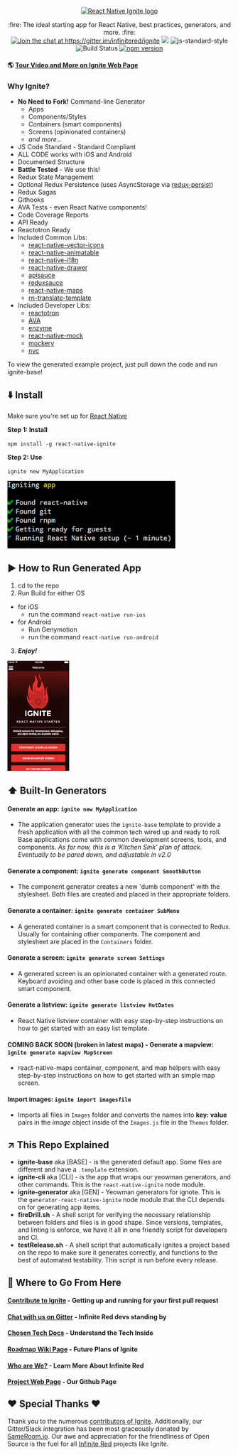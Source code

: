 <p align="center">
  <a href="https://infinite.red/ignite"><img src="https://raw.githubusercontent.com/infinitered/ignite/master/_art/in_use.jpg" alt="React Native Ignite logo" width="300px"></a>
</p>

<p align="center">
  :fire: The ideal starting app for React Native, best practices, generators, and more. :fire:
  <br/>
  <a href="https://gitter.im/infinitered/ignite?utm_source=badge&utm_medium=badge&utm_campaign=pr-badge&utm_content=badge"><img src="https://badges.gitter.im/infinitered/ignite.svg" alt="Join the chat at https://gitter.im/infinitered/ignite"></a>
  <a href="https://www.codacy.com/app/gantman/ignite?utm_source=github.com&amp;utm_medium=referral&amp;utm_content=infinitered/ignite&amp;utm_campaign=Badge_Grade"><img src="https://api.codacy.com/project/badge/Grade/1c6e04abe7224bdc88095129b5eb43fb"/></a>
  <img src=https://img.shields.io/badge/code%20style-standard-brightgreen.svg?style=flat alt='js-standard-style'/>
  <img src=https://semaphoreci.com/api/v1/ir/ignite/branches/master/shields_badge.svg alt='Build Status'/>
  <a href="https://badge.fury.io/js/react-native-ignite"><img src="https://badge.fury.io/js/react-native-ignite.svg" alt="npm version" height="20"></a>

</p>

#### :earth_americas: [Tour Video and More on Ignite Web Page](https://infinite.red/ignite)

### Why Ignite?
* **No Need to Fork!**  Command-line Generator
  * Apps
  * Components/Styles
  * Containers (smart components)
  * Screens (opinionated containers)
  * _and more..._
* JS Code Standard - Standard Compliant
* ALL CODE works with iOS and Android
* Documented Structure
* **Battle Tested** - We use this!
* Redux State Management
* Optional Redux Persistence (uses AsyncStorage via [redux-persist](https://github.com/rt2zz/redux-persist))
* Redux Sagas
* Githooks
* AVA Tests - even React Native components!
* Code Coverage Reports
* API Ready
* Reactotron Ready
* Included Common Libs:
  * [react-native-vector-icons](https://github.com/oblador/react-native-vector-icons)
  * [react-native-animatable](https://github.com/oblador/react-native-animatable)
  * [react-native-i18n](https://github.com/AlexanderZaytsev/react-native-i18n)
  * [react-native-drawer](https://github.com/root-two/react-native-drawer)
  * [apisauce](https://github.com/skellock/apisauce)
  * [reduxsauce](https://github.com/skellock/reduxsauce)
  * [react-native-maps](https://github.com/lelandrichardson/react-native-maps)
  * [rn-translate-template](https://github.com/hiaw/rn-translate-template)
* Included Developer Libs:
  * [reactotron](https://github.com/skellock/reactotron)
  * [AVA](https://github.com/avajs/ava)
  * [enzyme](https://github.com/airbnb/enzyme)
  * [react-native-mock](https://github.com/lelandrichardson/react-native-mock)
  * [mockery](https://github.com/mfncooper/mockery)
  * [nyc](https://github.com/bcoe/nyc)


To view the generated example project, just pull down the code and run ignite-base!

## :arrow_down: Install

Make sure you're set up for [React Native](https://facebook.github.io/react-native/docs/getting-started.html#content)

**Step 1: Install**

`npm install -g react-native-ignite`

**Step 2: Use**

`ignite new MyApplication`

![install](_art/install.gif)

## :arrow_forward: How to Run Generated App

1. cd to the repo
2. Run Build for either OS
  * for iOS
    * run the command `react-native run-ios`
  * for Android
    * Run Genymotion
    * run the command `react-native run-android`
3. _**Enjoy!**_

![install](_art/screens.gif)

## :arrow_up: Built-In Generators

#### Generate an app: `ignite new MyApplication`
* The application generator uses the `ignite-base` template to provide a fresh application with all the common tech wired up and ready to roll.  Base applications come with common development screens, tools, and components.  _As for now, this is a 'Kitchen Sink' plan of attack.  Eventually to be pared down, and adjustable in v2.0_

#### Generate a component: `ignite generate component SmoothButton`
* The component generator creates a new 'dumb component' with the stylesheet.  Both files are created and placed in their appropriate folders.

#### Generate a container: `ignite generate container SubMenu`
* A generated container is a smart component that is connected to Redux.  Usually for containing other components.  The component and stylesheet are placed in the `Containers` folder.

#### Generate a screen: `ignite generate screen Settings`
* A generated screen is an opinionated container with a generated route.  Keyboard avoiding and other base code is placed in this connected smart component.

#### Generate a listview: `ignite generate listview HotDates`
* React Native listview container with easy step-by-step instructions on how to get started with an easy list template.

#### COMING BACK SOON (broken in latest maps) - Generate a mapview: `ignite generate mapview MapScreen`
* react-native-maps container, component, and map helpers with easy step-by-step instructions on how to get started with an simple map screen.

#### Import images: `ignite import imagesfile`
* Imports all files in `Images` folder and converts the names into **key: value** pairs in the _image_ object inside of the `Images.js` file in the `Themes` folder.

## :arrow_upper_right: This Repo Explained
* **ignite-base** aka [BASE] - is the generated default app. Some files are different and have a `.template` extension.
* **ignite-cli** aka [CLI] - is the app that wraps our yeowman generators, and other commands.  This is the `react-native-ignite` node module.
* **ignite-generator** aka [GEN] - Yeowman generators for ignote.  This is the `generator-react-native-ignite` node module that the CLI depends on for generating app items.
* **fireDrill.sh** - A shell script for verifying the necessary relationship between folders and files is in good shape.  Since versions, templates, and linting is enforce, we have it all in one friendly script for developers and CI.
* **testRelease.sh** - A shell script that automatically ignites a project based on the repo to make sure it generates correctly, and functions to the best of automated testability.  This script is run before every release.

## :twisted_rightwards_arrows: Where to Go From Here
#### [Contribute to Ignite](https://github.com/infinitered/ignite/blob/master/.github/CONTRIBUTING.md) - Getting up and running for your first pull request
#### [Chat with us on Gitter](https://gitter.im/infinitered/ignite?utm_source=badge&utm_medium=badge&utm_campaign=pr-badge&utm_content=badge) - Infinite Red devs standing by
#### [Chosen Tech Docs](https://github.com/infinitered/ignite/wiki/Chosen-Tech) - Understand the Tech Inside
#### [Roadmap Wiki Page](https://github.com/infinitered/ignite/wiki/Roadmap) - Future Plans of Ignite
#### [Who are We?](https://infinite.red) - Learn More About Infinite Red
#### [Project Web Page](http://infinitered.github.io/ignite/) - Our Github Page

## :heart: Special Thanks :heart:
Thank you to the numerous [contributors of Ignite](https://github.com/infinitered/ignite/graphs/contributors).  Additionally, our Gitter/Slack integration has been most graceously donated by [SameRoom.io](https://sameroom.io/).  Our awe and appreciation for the friendliness of Open Source is the fuel for all [Infinite Red](https://infinite.red/) projects like Ignite.
